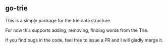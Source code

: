 ## go-trie

This is a simple package for the trie data structure.

For now this supports adding, removing, finding words from the Trie.

If you find bugs in the code, feel free to issue a PR and I will gladly merge it.